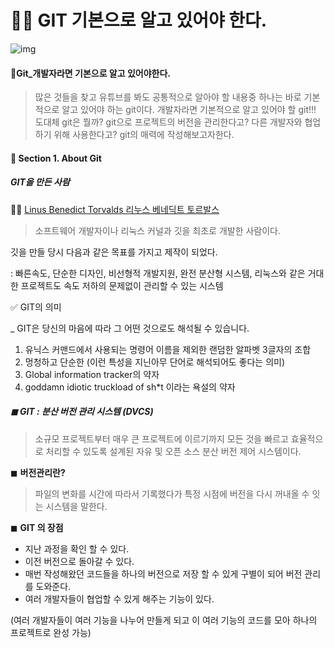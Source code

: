 # 🕵️‍♀️ GIT 기본으로 알고 있어야 한다. 



![img](https://blog.kakaocdn.net/dn/4b6Tq/btrzOGM2kZu/cZwXxHTWCKtvC2HHCEeHO1/img.png)

####  

#### 📌Git_개발자라면 기본으로 알고 있어야한다. 

> 많은 것들을 찾고 유튜브를 봐도 공통적으로 알아야 할 내용중 하나는 바로 기본적으로 알고 있어야 하는 git이다.  개발자라면 기본적으로 알고 있어야 할 git!!! 도대체 git은 뭘까? git으로 프로젝트의 버전을 관리한다고? 다른 개발자와 협업하기 위해 사용한다고? git의 매력에 작성해보고자한다. 



#### **📁 Section 1. About Git** 



##### GIT을 만든 사람

👨‍🔬 [Linus Benedict Torvalds 리누스 베네딕트 토르발스](https://ko.wikipedia.org/wiki/리누스_토르발스)

>  소프트웨어 개발자이나 리눅스 커널과 깃을 최초로 개발한 사람이다. 

깃을 만들 당시 다음과 같은 목표를 가지고 제작이 되었다. 

: 빠른속도, 단순한 디자인, 비선형적 개발지원, 완전 분산형 시스템, 리눅스와 같은 거대한 프로젝트도 속도 저하의 문제없이 관리할 수 있는 시스템 



✅ GIT의 의미 

_ GIT은 당신의 마음에 따라 그 어떤 것으로도 해석될 수 있습니다. 

1) 유닉스 커맨드에서 사용되는 명령어 이름을 제외한 랜덤한 알파벳 3글자의 조합
2) 멍청하고 단순한 (이런 특성을 지닌아무 단어로 해석되어도 좋다는 의미)
3) Global information tracker의 약자 
4) goddamn idiotic truckload of sh*t 이라는 욕설의 약자



##### ◼ GIT : 분산 버전 관리 시스템 (DVCS)

>  소규모 프로젝트부터 매우 큰 프로젝트에 이르기까지 모든 것을 빠르고 효율적으로 처리할 수 있도록 설계된 자유 및 오픈 소스 분산 버전 제어 시스템이다. 



◼ **버전관리란?**

> 파일의 변화를 시간에 따라서 기록했다가 특정 시점에 버전을 다시 꺼내올 수 잇는 시스템을 말한다.



◼ **GIT 의 장점**

- 지난 과정을 확인 할 수 있다. 
- 이전 버전으로 돌아갈 수 있다. 
- 매번 작성해왔던 코드들을 하나의 버전으로 저장 할 수 있게 구별이 되어 버전 관리를 도와준다. 
- 여러 개발자들이 협업할 수 있게 해주는 기능이 있다. 

(여러 개발자들이 여러 기능을 나누어 만들게 되고 이 여러 기능의 코드를 모아 하나의 프로젝트로 완성 가능)



